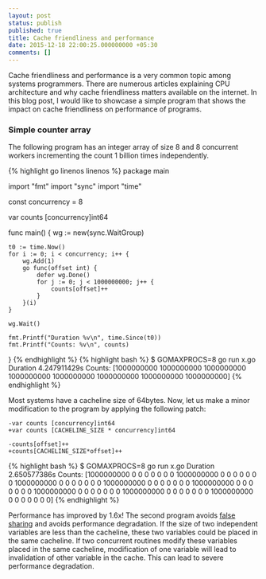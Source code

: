 ```yaml
---
layout: post
status: publish
published: true
title: Cache friendliness and performance
date: 2015-12-18 22:00:25.000000000 +05:30
comments: []
---
```


Cache friendliness and performance is a very common topic among systems programmers. There are numerous articles explaining CPU architecture and why cache friendliness matters available on the internet. In this blog post, I would like to showcase a simple program that shows the impact on cache friendliness on performance of programs.

### Simple counter array

The following program has an integer array of size 8 and 8 concurrent workers
incrementing the count 1 billion times independently.

{% highlight go linenos linenos %}
package main

import "fmt"
import "sync"
import "time"

const concurrency = 8

var counts [concurrency]int64

func main() {
	wg := new(sync.WaitGroup)

	t0 := time.Now()
	for i := 0; i < concurrency; i++ {
		wg.Add(1)
		go func(offset int) {
			defer wg.Done()
			for j := 0; j < 1000000000; j++ {
				counts[offset]++
			}
		}(i)
	}

	wg.Wait()

	fmt.Printf("Duration %v\n", time.Since(t0))
	fmt.Printf("Counts: %v\n", counts)
}
{% endhighlight %}
{% highlight bash %}
$ GOMAXPROCS=8 go run x.go
Duration 4.247911429s
Counts: [1000000000 1000000000 1000000000 1000000000 1000000000 1000000000 1000000000 1000000000]
{% endhighlight %}

Most systems have a cacheline size of 64bytes.
Now, let us make a minor modification to the program by applying the following patch:

    -var counts [concurrency]int64
    +var counts [CACHELINE_SIZE * concurrency]int64

    -counts[offset]++
    +counts[CACHELINE_SIZE*offset]++

{% highlight bash %}
$ GOMAXPROCS=8 go run x.go
Duration 2.650577386s
Counts: [1000000000 0 0 0 0 0 0 0 1000000000 0 0 0 0 0 0 0 1000000000 0 0 0 0 0 0 0 1000000000 0 0 0 0 0 0 0 1000000000 0 0 0 0 0 0 0 1000000000 0 0 0 0 0 0 0 1000000000 0 0 0 0 0 0 0 1000000000 0 0 0 0 0 0 0]
{% endhighlight %}

Performance has improved by 1.6x! 
The second program avoids [false sharing](https://en.wikipedia.org/wiki/False_sharing) and avoids performance degradation. If the size of two independent variables are less than the cacheline, these two variables could be placed in the same cacheline. If two concurrent routines modify these variables placed in the same cacheline, modification of one variable will lead to invalidation of other variable in the cache. This can lead to severe performance degradation.


